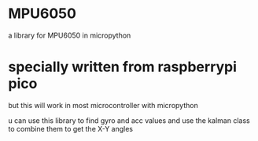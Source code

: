 # MPU6050
a library for MPU6050 in micropython
# specially written from raspberrypi pico 
but this will work in most microcontroller with micropython 


u  can use this library to find gyro and acc values
 and use the kalman class to combine them to get the X-Y angles

